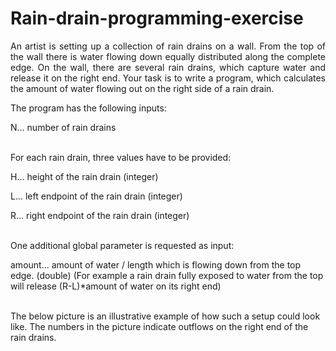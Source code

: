 # Rain-drain-programming-exercise
<p align="justify">
An artist is setting up a collection of rain drains on a wall. From the top of the wall there is water
flowing down equally distributed along the complete edge. On the wall, there are several rain drains,
which capture water and release it on the right end.
Your task is to write a program, which calculates the amount of water flowing out on the right side of
a rain drain.

The program has the following inputs:

N... number of rain drains
<br><br>

For each rain drain, three values have to be provided:

H... height of the rain drain (integer)

L... left endpoint of the rain drain (integer)

R... right endpoint of the rain drain (integer)
<br><br>

One additional global parameter is requested as input:

amount... amount of water / length which is flowing down from the top edge. (double)
(For example a rain drain fully exposed to water from the top will release (R-L)*amount of water on
its right end)
<br><br>

The below picture is an illustrative example of how such a setup could look like. The numbers in the
picture indicate outflows on the right end of the rain drains.
</p>
